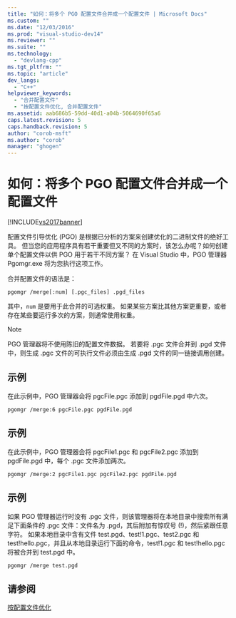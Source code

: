```yaml
---
title: "如何：将多个 PGO 配置文件合并成一个配置文件 | Microsoft Docs"
ms.custom: ""
ms.date: "12/03/2016"
ms.prod: "visual-studio-dev14"
ms.reviewer: ""
ms.suite: ""
ms.technology: 
  - "devlang-cpp"
ms.tgt_pltfrm: ""
ms.topic: "article"
dev_langs: 
  - "C++"
helpviewer_keywords: 
  - "合并配置文件"
  - "按配置文件优化, 合并配置文件"
ms.assetid: aab686b5-59dd-40d1-a04b-5064690f65a6
caps.latest.revision: 5
caps.handback.revision: 5
author: "corob-msft"
ms.author: "corob"
manager: "ghogen"
---
```

# 如何：将多个 PGO 配置文件合并成一个配置文件
[!INCLUDE[vs2017banner](../../assembler/inline/includes/vs2017banner.md)]

配置文件引导优化 \(PGO\) 是根据已分析的方案来创建优化的二进制文件的绝好工具。  但当您的应用程序具有若干重要但又不同的方案时，该怎么办呢？如何创建单个配置文件以供 PGO 用于若干不同方案？  在 Visual Studio 中，PGO 管理器 Pgomgr.exe 将为您执行这项工作。  
  
 合并配置文件的语法是：  
  
```  
pgomgr /merge[:num] [.pgc_files] .pgd_files  
```  
  
 其中，`num` 是要用于此合并的可选权重。  如果某些方案比其他方案更重要，或者存在某些要运行多次的方案，则通常使用权重。  
  
> [!NOTE]
>  PGO 管理器将不使用陈旧的配置文件数据。  若要将 .pgc 文件合并到 .pgd 文件中，则生成 .pgc 文件的可执行文件必须由生成 .pgd 文件的同一链接调用创建。  
  
## 示例  
 在此示例中，PGO 管理器会将 pgcFile.pgc 添加到 pgdFile.pgd 中六次。  
  
```  
pgomgr /merge:6 pgcFile.pgc pgdFile.pgd  
```  
  
## 示例  
 在此示例中，PGO 管理器会将 pgcFile1.pgc 和 pgcFile2.pgc 添加到 pgdFile.pgd 中，每个 .pgc 文件添加两次。  
  
```  
pgomgr /merge:2 pgcFile1.pgc pgcFile2.pgc pgdFile.pgd  
```  
  
## 示例  
 如果 PGO 管理器运行时没有 .pgc 文件，则该管理器将在本地目录中搜索所有满足下面条件的 .pgc 文件：文件名为 .pgd，其后附加有惊叹号 \(\!\)，然后紧跟任意字符。  如果本地目录中含有文件 test.pgd、test\!1.pgc、test2.pgc 和 test\!hello.pgc，并且从本地目录运行下面的命令，test\!1.pgc 和 test\!hello.pgc 将被合并到 test.pgd 中。  
  
```  
pgomgr /merge test.pgd  
```  
  
## 请参阅  
 [按配置文件优化](../../build/reference/profile-guided-optimizations.md)